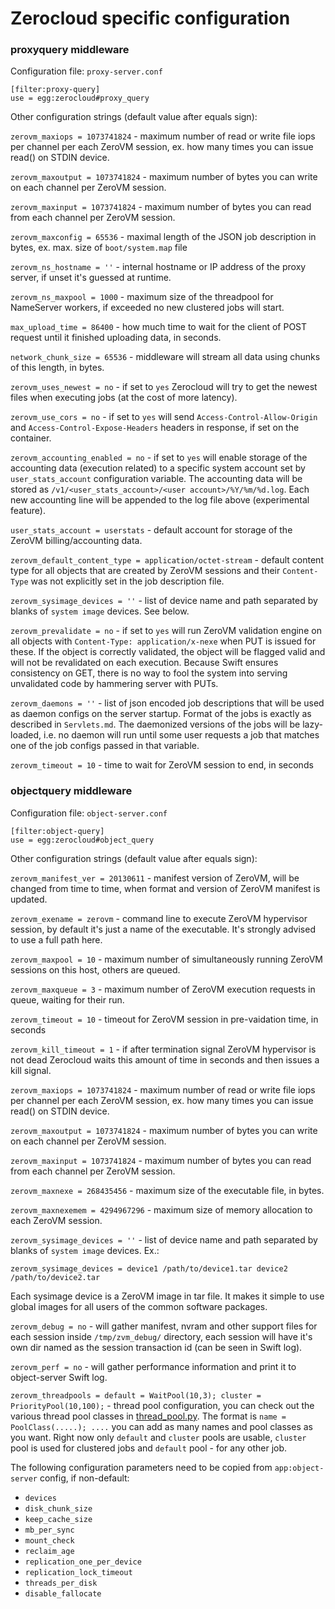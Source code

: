 # Zerocloud specific configuration

### proxyquery middleware

Configuration file: `proxy-server.conf`

    [filter:proxy-query]
    use = egg:zerocloud#proxy_query

Other configuration strings (default value after equals sign):

`zerovm_maxiops = 1073741824` - maximum number of read or write file iops per channel per each ZeroVM session, ex. how many times you can issue read() on STDIN device.

`zerovm_maxoutput = 1073741824` - maximum number of bytes you can write on each channel per ZeroVM session.

`zerovm_maxinput = 1073741824` - maximum number of bytes you can read from each channel per ZeroVM session.

`zerovm_maxconfig = 65536` - maximal length of the JSON job description in bytes, ex. max. size of `boot/system.map` file

`zerovm_ns_hostname = ''` - internal hostname or IP address of the proxy server, if unset it's guessed at runtime.

`zerovm_ns_maxpool = 1000` - maximum size of the threadpool for NameServer workers, if exceeded no new clustered jobs will start.

`max_upload_time = 86400` - how much time to wait for the client of POST request until it finished uploading data, in seconds.

`network_chunk_size = 65536` - middleware will stream all data using chunks of this length, in bytes.

`zerovm_uses_newest = no` - if set to `yes` Zerocloud will try to get the newest files when executing jobs (at the cost of more latency).

`zerovm_use_cors = no` - if set to `yes` will send `Access-Control-Allow-Origin` and `Access-Control-Expose-Headers` headers in response, if set on the container.

`zerovm_accounting_enabled = no` - if set to `yes` will enable storage of the accounting data (execution related) to a specific system account set by `user_stats_account` configuration variable.
The accounting data will be stored as `/v1/<user_stats_account>/<user account>/%Y/%m/%d.log`. Each new accounting line will be appended to the log file above (experimental feature).

`user_stats_account = userstats` - default account for storage of the ZeroVM billing/accounting data.

`zerovm_default_content_type = application/octet-stream` - default content type for all objects that are created by ZeroVM sessions and their `Content-Type` was not explicitly set in the job description file.

`zerovm_sysimage_devices = ''` - list of device name and path separated by blanks of `system image` devices. 
See below.

`zerovm_prevalidate = no` - if set to `yes` will run ZeroVM validation engine on all objects with `Content-Type: application/x-nexe` when PUT is issued for these. If the object is correctly validated, the object will be flagged valid and will not be revalidated on each execution. Because Swift ensures consistency on GET, there is no way to fool the system into serving unvalidated code by hammering server with PUTs.

`zerovm_daemons = ''` - list of json encoded job descriptions that will be used as daemon configs on the server startup. Format of the jobs is exactly as described in `Servlets.md`. The daemonized versions of the jobs will be lazy-loaded, i.e. no daemon will run until some user requests a job that matches one of the job configs passed in that variable.

`zerovm_timeout = 10` - time to wait for ZeroVM session to end, in seconds

### objectquery middleware

Configuration file: `object-server.conf`

    [filter:object-query]
    use = egg:zerocloud#object_query

Other configuration strings (default value after equals sign):

`zerovm_manifest_ver = 20130611` - manifest version of ZeroVM, will be changed from time to time, when format and version of ZeroVM manifest is updated.

`zerovm_exename = zerovm` - command line to execute ZeroVM hypervisor session, by default it's just a name of the executable. It's strongly advised to use a full path here.

`zerovm_maxpool = 10` - maximum number of simultaneously running ZeroVM sessions on this host, others are queued.

`zerovm_maxqueue = 3` - maximum number of ZeroVM execution requests in queue, waiting for their run.

`zerovm_timeout = 10` - timeout for ZeroVM session in pre-vaidation time, in seconds

`zerovm_kill_timeout = 1` - if after termination signal ZeroVM hypervisor is not dead Zerocloud waits this amount of time in seconds and then issues a kill signal.

`zerovm_maxiops = 1073741824` - maximum number of read or write file iops per channel per each ZeroVM session, ex. how many times you can issue read() on STDIN device.

`zerovm_maxoutput = 1073741824` - maximum number of bytes you can write on each channel per ZeroVM session.

`zerovm_maxinput = 1073741824` - maximum number of bytes you can read from each channel per ZeroVM session.

`zerovm_maxnexe = 268435456` - maximum size of the executable file, in bytes.

`zerovm_maxnexemem = 4294967296` - maximum size of memory allocation to each ZeroVM session.

`zerovm_sysimage_devices = ''` - list of device name and path separated by blanks of `system image` devices. Ex.:

    zerovm_sysimage_devices = device1 /path/to/device1.tar device2 /path/to/device2.tar

Each sysimage device is a ZeroVM image in tar file. It makes it simple to use global images for all users of the common software packages.

`zerovm_debug = no` - will gather manifest, nvram and other support files for each session inside `/tmp/zvm_debug/` directory, each session will have it's own dir named as the session transaction id (can be seen in Swift log).

`zerovm_perf = no` - will gather performance information and print it to object-server Swift log.

`zerovm_threadpools = default = WaitPool(10,3); cluster = PriorityPool(10,100);` - thread pool configuration, you can check out the various thread pool classes in [thread_pool.py](https://github.com/zerovm/zerocloud/blob/icehouse/zerocloud/thread_pool.py). The format is `name = PoolClass(.....); ....` you can add as many names and pool classes as you want. Right now only `default` and `cluster` pools are usable, `cluster` pool is used for clustered jobs and `default` pool - for any other job.

The following configuration parameters need to be copied from `app:object-server` config, if non-default:

- `devices`
- `disk_chunk_size`
- `keep_cache_size`
- `mb_per_sync`
- `mount_check`
- `reclaim_age`
- `replication_one_per_device`
- `replication_lock_timeout`
- `threads_per_disk`
- `disable_fallocate`
